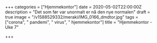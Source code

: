+++
categories = ["Hjemmekontor"]
date = 2020-05-02T22:00:00Z
description = "Det som før var unormalt er nå den nye normalen"
draft = true
image = "/v1588529332/meraki/IMG_0166_dmdtor.jpg"
tags = ["corona", " pandemi", " virus", " hjemmekontor"]
title = "Hjemmekontor - Uke 7"

+++
